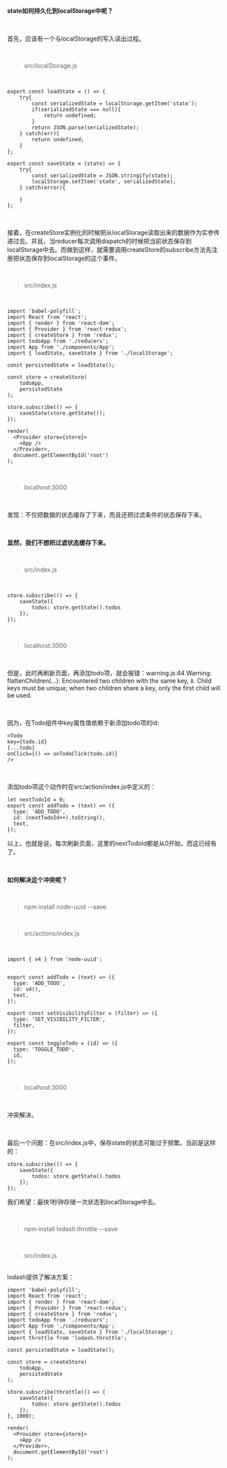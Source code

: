 **state如何持久化到localStorage中呢？**

<br>

首先，应该有一个与localStorage的写入读出过程。

<br>

> src/localStorage.js

<br>

	export const loadState = () => {
	    try{
	        const serializedState = localStorage.getItem('state');
	        if(serializedState === null){
	            return undefined;
	        }
	        return JSON.parse(serializedState);
	    } catch(err){
	        return undefined;
	    }
	};
	
	export const saveState = (state) => {
	    try{
	        const serializedState = JSON.stringify(state);
	        localStorage.setItem('state', serializedState);
	    } catch(error){
	        
	    }
	};

<br>

接着，在createStore实例化的时候把从localStorage读取出来的数据作为实参传递过去。并且，当reducer每次调用dispatch的时候把当前状态保存到localStorage中去。而做到这样，就需要调用createStore的subscribe方法先注册把状态保存到localStorage的这个事件。

<br>

> src/index.js

<br>

	import 'babel-polyfill';
	import React from 'react';
	import { render } from 'react-dom';
	import { Provider } from 'react-redux';
	import { createStore } from 'redux';
	import todoApp from './reducers';
	import App from './components/App';
	import { loadState, saveState } from './localStorage';
	
	const persistedState = loadState();
	
	const store = createStore(
	    todoApp,
	    persistedState
	);
	
	store.subscribe(() => {
	    saveState(store.getState());
	});
	
	render(
	  <Provider store={store}>
	    <App />
	  </Provider>,
	  document.getElementById('root')
	);

<br>

> localhost:3000

<br>

发现：不仅把数据的状态缓存了下来，而且还把过滤条件的状态保存下来。

<br>

**显然，我们不想把过滤状态缓存下来。**

<br>

> src/index.js

<br>

	store.subscribe(() => {
	    saveState({
	        todos: store.getState().todos
	    });
	});

<br>

> localhost:3000

<br>

但是，此时再刷新页面，再添加todo项，就会报错：warning.js:44 Warning: flattenChildren(...): Encountered two children with the same key, `0`. Child keys must be unique; when two children share a key, only the first child will be used.

<br>

因为，在Todo组件中key属性值依赖于新添加todo项的id:

	<Todo
	key={todo.id}
	{...todo}
	onClick={() => onTodoClick(todo.id)}
	/>

<br>

添加todo项这个动作时在src/action/index.js中定义的：

	let nextTodoId = 0;
	export const addTodo = (text) => ({
	  type: 'ADD_TODO',
	  id: (nextTodoId++).toString(),
	  text,
	});
以上，也就是说，每次刷新页面，这里的nextTodoId都是从0开始，而这已经有了。

<br>

**如何解决这个冲突呢？**

<br>

> npm install node-uuid --save

<br>

> src/actions/index.js

<br>

	import { v4 } from 'node-uuid';
	
	
	export const addTodo = (text) => ({
	  type: 'ADD_TODO',
	  id: v4(),
	  text,
	});
	
	export const setVisibilityFilter = (filter) => ({
	  type: 'SET_VISIBILITY_FILTER',
	  filter,
	});
	
	export const toggleTodo = (id) => ({
	  type: 'TOGGLE_TODO',
	  id,
	});

<br>

> localhost:3000

<br>

冲突解决。

<br>

最后一个问题：在src/index.js中，保存state的状态可能过于频繁。当前是这样的：

	store.subscribe(() => {
	    saveState({
	        todos: store.getState().todos
	    });
	});

我们希望：最快1秒钟存储一次状态到localStorage中去。

<br>

> npm install lodash.throttle --save

<br>

> src/index.js

<br>
lodash提供了解决方案：

	import 'babel-polyfill';
	import React from 'react';
	import { render } from 'react-dom';
	import { Provider } from 'react-redux';
	import { createStore } from 'redux';
	import todoApp from './reducers';
	import App from './components/App';
	import { loadState, saveState } from './localStorage';
	import throttle from 'lodash.throttle';
	
	const persistedState = loadState();
	
	const store = createStore(
	    todoApp,
	    persistedState
	);
	
	store.subscribe(throttle(() => {
	    saveState({
	        todos: store.getState().todos
	    });
	}, 1000);
	
	render(
	  <Provider store={store}>
	    <App />
	  </Provider>,
	  document.getElementById('root')
	);

<br>





